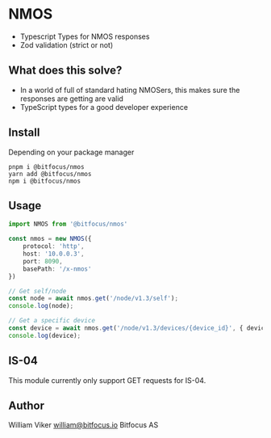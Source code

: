 # NMOS
* Typescript Types for NMOS responses
* Zod validation (strict or not)

## What does this solve?
* In a world of full of standard hating NMOSers, this makes sure the responses are getting are valid
* TypeScript types for a good developer experience

## Install
Depending on your package manager
```
pnpm i @bitfocus/nmos
yarn add @bitfocus/nmos
npm i @bitfocus/nmos
```
## Usage
```typescript
import NMOS from '@bitfocus/nmos'

const nmos = new NMOS({
    protocol: 'http',
    host: '10.0.0.3',
    port: 8090,
    basePath: '/x-nmos'
})

// Get self/node
const node = await nmos.get('/node/v1.3/self');
console.log(node);

// Get a specific device
const device = await nmos.get('/node/v1.3/devices/{device_id}', { device_id: "578aa0b3-992d-5ce0-9b4b-1d7b9713c4f2" });
console.log(device);
```

## IS-04
This module currently only support GET requests for IS-04.

## Author
William Viker <william@bitfocus.io>
Bitfocus AS
